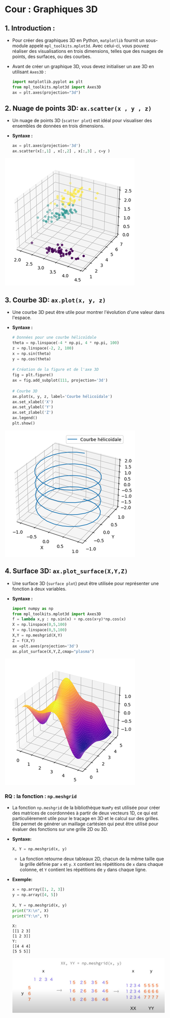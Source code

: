 # Cour :  **Graphiques 3D**


## 1. **Introduction :**

-   Pour créer des graphiques 3D en Python, `matplotlib` fournit un sous-module appelé `mpl_toolkits.mplot3d`. Avec celui-ci, vous pouvez réaliser des visualisations en trois dimensions, telles que des nuages de points, des surfaces, ou des courbes.

-   Avant de créer un graphique 3D, vous devez initialiser un axe 3D en utilisant `Axes3D` :

    ```python
    import matplotlib.pyplot as plt
    from mpl_toolkits.mplot3d import Axes3D
    ax = plt.axes(projection="3d")
    ```


## 2. **Nuage de points 3D: `ax.scatter(x , y , z)`**

- Un nuage de points 3D (`scatter plot`) est idéal pour visualiser des ensembles de données en trois dimensions.

- **Syntaxe :**

    ```python
    ax = plt.axes(projection='3d')
    ax.scatter(x[:,1] , x[:,2] , x[:,3] , c=y )
    ```


![alt text](images/scatter-3.png)


## 3. **Courbe 3D: `ax.plot(x, y, z)`**

- Une courbe 3D peut être utile pour montrer l'évolution d'une valeur dans l'espace.

- **Syntaxe :**

    ```python
    # Données pour une courbe hélicoïdale
    theta = np.linspace(-4 * np.pi, 4 * np.pi, 100)
    z = np.linspace(-2, 2, 100)
    x = np.sin(theta)
    y = np.cos(theta)

    # Création de la figure et de l'axe 3D
    fig = plt.figure()
    ax = fig.add_subplot(111, projection='3d')

    # Courbe 3D
    ax.plot(x, y, z, label='Courbe hélicoïdale')
    ax.set_xlabel('X')
    ax.set_ylabel('Y')
    ax.set_zlabel('Z')
    ax.legend()
    plt.show()
    ```

![alt text](images/plot-3d.png)

## 4. **Surface 3D: `ax.plot_surface(X,Y,Z)`**

- Une surface 3D (`surface plot`) peut être utilisée pour représenter une fonction à deux variables.

- **Syntaxe :**

    ```python
    import numpy as np
    from mpl_toolkits.mplot3d import Axes3D
    f = lambda x,y : np.sin(x) + np.cos(x+y)*np.cos(x)
    X = np.linspace(0,5,100)
    Y = np.linspace(0,5,100)
    X,Y = np.meshgrid(X,Y)
    Z = f(X,Y)
    ax =plt.axes(projection='3d')
    ax.plot_surface(X,Y,Z,cmap="plasma")
    ```

![alt text](images/plot_surface.png)

### RQ : la fonction : **`np.meshgrid`**

-   La fonction `np.meshgrid` de la bibliothèque `NumPy` est utilisée pour créer des matrices de coordonnées à partir de deux vecteurs 1D, ce qui est particulièrement utile pour le traçage en 3D et le calcul sur des grilles. Elle permet de générer un maillage cartésien qui peut être utilisé pour évaluer des fonctions sur une grille 2D ou 3D.

-   **Syntaxe:**

    ```python
    X, Y = np.meshgrid(x, y)
    ```

    -   La fonction retourne deux tableaux 2D, chacun de la même taille que la grille définie par `x` et `y`. `X` contient les répétitions de `x` dans chaque colonne, et `Y` contient les répétitions de `y` dans chaque ligne.

-   **Exemple:**

    ```python
    x = np.array([1, 2, 3])
    y = np.array([4, 5])

    X, Y = np.meshgrid(x, y)
    print("X:\n", X)
    print("Y:\n", Y)
    ```

    ```
    X:
    [[1 2 3]
    [1 2 3]]
    Y:
    [[4 4 4]
    [5 5 5]]
    ```

    ![alt text](images/image.png)
